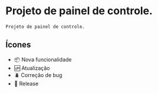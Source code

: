 # Projeto de painel de controle.

    Projeto de painel de controle.

## Ícones

- :package: Nova funcionalidade
- :up: Atualização
- :beetle: Correção de bug
- :checkered_flag: Release